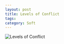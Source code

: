 ```yaml
---
layout: post
title: Levels of Conflict
tags: 
category: Soft
---
```


<img class="img-responsive" alt="Levels of Conflict" src="{{ site.url }}/assets/images/levelsofconflict.jpg">

